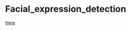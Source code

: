 # Facial_expression_detection

<a href='https://www.kaggle.com/c/challenges-in-representation-learning-facial-expression-recognition-challenge'> Here </a>
